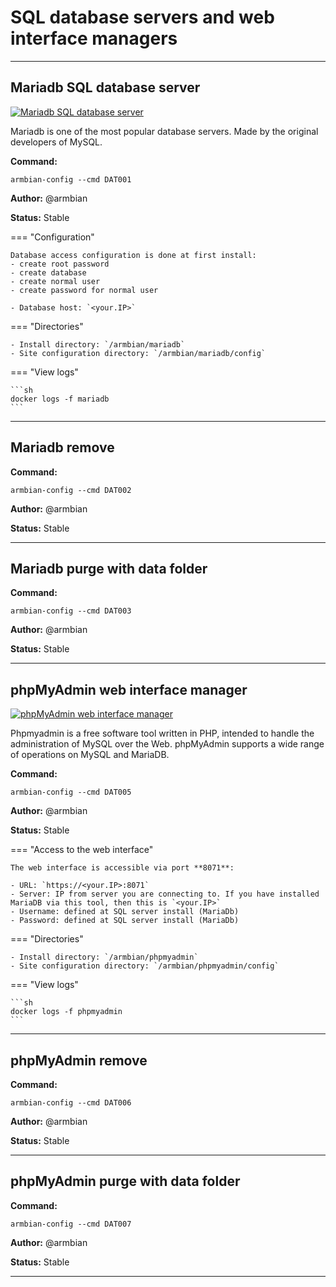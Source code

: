 # SQL database servers and web interface managers


***

## Mariadb SQL database server

<!--- section image START from tools/include/images/DAT001.png --->
[![Mariadb SQL database server](/images/DAT001.png)](#)
<!--- section image STOP from tools/include/images/DAT001.png --->


<!--- header START from tools/include/markdown/DAT001-header.md --->
Mariadb is one of the most popular database servers. Made by the original developers of MySQL.

<!--- header STOP from tools/include/markdown/DAT001-header.md --->

**Command:** 
~~~
armbian-config --cmd DAT001
~~~

**Author:** @armbian

**Status:** Stable


<!--- footer START from tools/include/markdown/DAT001-footer.md --->
=== "Configuration"

    Database access configuration is done at first install:
    - create root password
    - create database
    - create normal user
    - create password for normal user

    - Database host: `<your.IP>`

=== "Directories"

    - Install directory: `/armbian/mariadb`
    - Site configuration directory: `/armbian/mariadb/config`

=== "View logs"

    ```sh
    docker logs -f mariadb
    ```

<!--- footer STOP from tools/include/markdown/DAT001-footer.md --->



***

## Mariadb remove
**Command:** 
~~~
armbian-config --cmd DAT002
~~~

**Author:** @armbian

**Status:** Stable



***

## Mariadb purge with data folder
**Command:** 
~~~
armbian-config --cmd DAT003
~~~

**Author:** @armbian

**Status:** Stable



***

## phpMyAdmin web interface manager

<!--- section image START from tools/include/images/DAT005.png --->
[![phpMyAdmin web interface manager](/images/DAT005.png)](#)
<!--- section image STOP from tools/include/images/DAT005.png --->


<!--- header START from tools/include/markdown/DAT005-header.md --->
Phpmyadmin is a free software tool written in PHP, intended to handle the administration of MySQL over the Web. phpMyAdmin supports a wide range of operations on MySQL and MariaDB.

<!--- header STOP from tools/include/markdown/DAT005-header.md --->

**Command:** 
~~~
armbian-config --cmd DAT005
~~~

**Author:** @armbian

**Status:** Stable


<!--- footer START from tools/include/markdown/DAT005-footer.md --->
=== "Access to the web interface"

    The web interface is accessible via port **8071**:

    - URL: `https://<your.IP>:8071`
    - Server: IP from server you are connecting to. If you have installed MariaDB via this tool, then this is `<your.IP>`
    - Username: defined at SQL server install (MariaDb)
    - Password: defined at SQL server install (MariaDb)

=== "Directories"

    - Install directory: `/armbian/phpmyadmin`
    - Site configuration directory: `/armbian/phpmyadmin/config`

=== "View logs"

    ```sh
    docker logs -f phpmyadmin
    ```

<!--- footer STOP from tools/include/markdown/DAT005-footer.md --->



***

## phpMyAdmin remove
**Command:** 
~~~
armbian-config --cmd DAT006
~~~

**Author:** @armbian

**Status:** Stable



***

## phpMyAdmin purge with data folder
**Command:** 
~~~
armbian-config --cmd DAT007
~~~

**Author:** @armbian

**Status:** Stable



***

